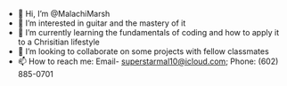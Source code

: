- 👋 Hi, I’m @MalachiMarsh
- 👀 I’m interested in guitar and the mastery of it
- 🌱 I’m currently learning the fundamentals of coding and how to apply it to a Chrisitian lifestyle
- 💞️ I’m looking to collaborate on some projects with fellow classmates
- 📫 How to reach me: Email- superstarmal10@icloud.com; Phone: (602) 885-0701

<!---
MalachiMarsh/MalachiMarsh is a ✨ special ✨ repository because its `README.md` (this file) appears on your GitHub profile.
You can click the Preview link to take a look at your changes.
--->
